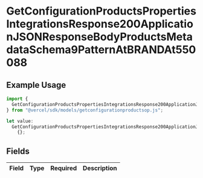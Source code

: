 # GetConfigurationProductsPropertiesIntegrationsResponse200ApplicationJSONResponseBodyProductsMetadataSchema9PatternAtBRANDAt550088

## Example Usage

```typescript
import {
  GetConfigurationProductsPropertiesIntegrationsResponse200ApplicationJSONResponseBodyProductsMetadataSchema9PatternAtBRANDAt550088,
} from "@vercel/sdk/models/getconfigurationproductsop.js";

let value:
  GetConfigurationProductsPropertiesIntegrationsResponse200ApplicationJSONResponseBodyProductsMetadataSchema9PatternAtBRANDAt550088 =
    {};
```

## Fields

| Field       | Type        | Required    | Description |
| ----------- | ----------- | ----------- | ----------- |